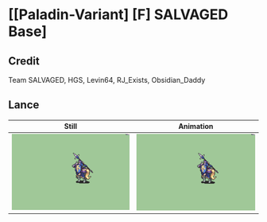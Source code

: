 # [\[Paladin-Variant\] \[F\] SALVAGED Base]

## Credit

Team SALVAGED, HGS, Levin64, RJ_Exists, Obsidian_Daddy

## Lance

| Still | Animation |
| :---: | :-------: |
| ![Lance still](./Lance_000.png) | ![Lance animation](./Lance.gif) |
